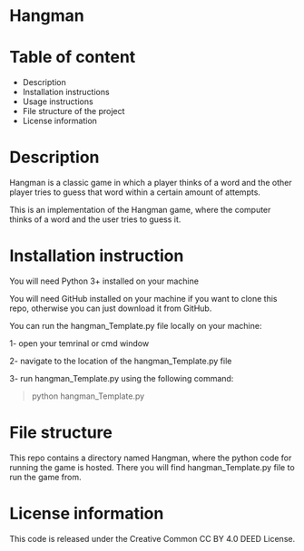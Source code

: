 # Hangman

# Table of content
- Description
- Installation instructions
- Usage instructions
- File structure of the project
- License information
  
# Description
Hangman is a classic game in which a player thinks of a word and the other player tries to guess that word within a certain amount of attempts.

This is an implementation of the Hangman game, where the computer thinks of a word and the user tries to guess it. 

# Installation instruction
You will need Python 3+ installed on your machine

You will need GitHub installed on your machine if you want to clone this repo, otherwise you can just download it from GitHub.

You can run the hangman_Template.py file locally on your machine:

1- open your temrinal or cmd window

2- navigate to the location of the hangman_Template.py file

3- run hangman_Template.py using the following command:

> python hangman_Template.py

# File structure
This repo contains a directory named Hangman, where the python code for running the game is hosted.
There you will find hangman_Template.py file to run the game from.

# License information
This code is released under the Creative Common CC BY 4.0 DEED License. 
